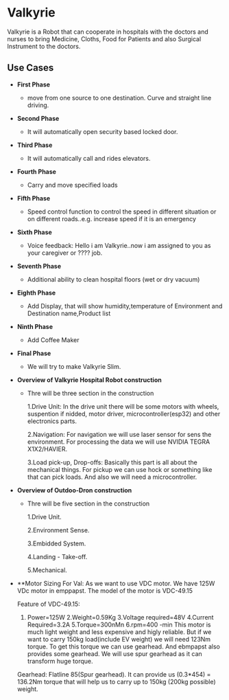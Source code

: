 # Valkyrie

Valkyrie is a Robot that can cooperate in hospitals with the doctors and nurses to bring Medicine, Cloths, Food for Patients and also Surgical Instrument to the doctors.

## Use Cases 

* **First Phase**
  * move from one source to one destination. Curve and straight line driving.
  
* **Second Phase**
  * It will automatically open security based locked door. 
  
* **Third Phase**
  * It will automatically call and rides elevators. 
  
* **Fourth Phase**
  * Carry and move specified loads
  
* **Fifth Phase**
  * Speed control function to control the speed in different situation or on different roads..e.g. increase speed if it is an emergency
  
* **Sixth Phase**
  * Voice feedback: Hello i am Valkyrie..now i am assigned to you as your caregiver or ???? job.
  
* **Seventh Phase**
  * Additional ability to clean hospital floors (wet or dry vacuum)
  
* **Eighth Phase**
  * Add Display, that will show humidity,temperature of Environment and Destination name,Product list
  
* **Ninth Phase**
  *  Add Coffee Maker   

* **Final Phase**  
  *  We will try to make Valkyrie Slim.

* **Overview of Valkyrie Hospital Robot construction**  
  *  Thre will be three section in the construction

     1.Drive Unit: In the drive unit there will be some motors with wheels, suspention if nidded, motor driver, microcontroller(esp32) and other electronics parts.

     2.Navigation: For navigation we will use laser sensor for sens the environment. For processing the data we will use NVIDIA TEGRA X1X2/HAVIER.

     3.Load pick-up, Drop-offs: Basically this part is all about the mechanical things. For pickup we can use hock or something like that can pick loads. And also we will need a microcontroller.

* **Overview of Outdoo-Dron construction**  
  *  Thre will be five section in the construction

     1.Drive Unit.

     2.Environment Sense.

     3.Embidded System.
      
     4.Landing - Take-off.

     5.Mechanical.
     
     
* **Motor Sizing For Val:
     As we want to use VDC motor. We have 125W VDc motor in emppapst. The model of the motor is VDC-49.15
     
     Feature of VDC-49.15:
     1. Power=125W 2.Weight=0.59Kg 3.Voltage required=48V 4.Current Required=3.2A 5.Torque=300nMn 6.rpm=400 -min
This motor is much light weight and less expensive and higly reliable.
     But if we want to carry 150kg load(include EV weight) we will need 123Nm torque. To get this torque we can use gearhead. And ebmpapst also provides some gearhead. We will use spur gearhead as it can transform huge torque.  
 
    Gearhead: Flatline 85(Spur gearhead). It can provide us (0.3*454) = 136.2Nm torque that will help us to carry up to 150kg (200kg possible) weight.





  
  
  
  
  
